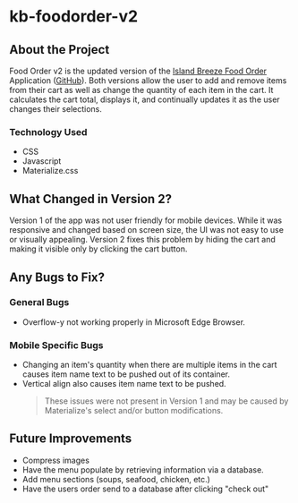 # kb-foodorder-v2

## About the Project
Food Order v2 is the updated version of the [Island Breeze Food Order](https://kblenman.github.io/food-order-v1/) Application ([GitHub](https://github.com/kblenman/food-order-v1)). Both versions allow the user to add and remove items from their cart as well as change the quantity of each item in the cart. It calculates the cart total, displays it, and continually updates it as the user changes their selections.
	
### Technology Used
* CSS
* Javascript
* Materialize.css


## What Changed in Version 2?
Version 1 of the app was not user friendly for mobile devices. While it was responsive and changed based on screen size, the UI was not easy to use or visually appealing. Version 2 fixes this problem by hiding the cart and making it visible only by clicking the cart button. 

## Any Bugs to Fix?
### General Bugs
* Overflow-y not working properly in Microsoft Edge Browser.

### Mobile Specific Bugs
* Changing an item's quantity when there are multiple items in the cart causes item name text to be pushed out of its container.
* Vertical align also causes item name text to be pushed.
	> These issues were not present in Version 1 and may be caused by Materialize's select and/or button modifications.

## Future Improvements
* Compress images
* Have the menu populate by retrieving information via a database.
* Add menu sections (soups, seafood, chicken, etc.)
* Have the users order send to a database after clicking "check out"
